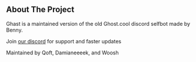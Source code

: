 ## About The Project


Ghast is a maintained version of the old Ghost.cool discord selfbot made by Benny.


Join [our discord](https://discord.gg/yEmnNuszBR) for support and faster updates

Maintained by Qoft, Damianeeeek, and Woosh
